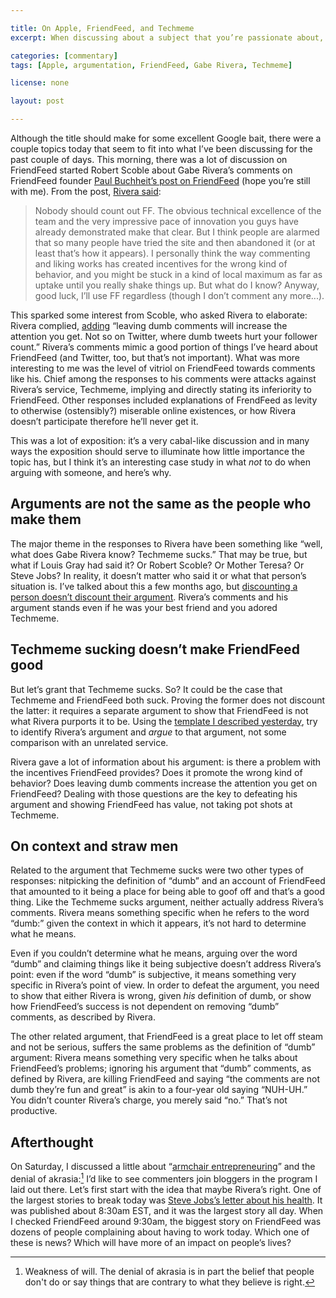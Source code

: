 ```yaml
---

title: On Apple, FriendFeed, and Techmeme
excerpt: When discussing about a subject that you’re passionate about, it’s important to take a step back and figure out if you’re providing a reasonable argument about it.

categories: [commentary]
tags: [Apple, argumentation, FriendFeed, Gabe Rivera, Techmeme]

license: none

layout: post

---
```


Although the title should make for some excellent Google bait, there were a couple topics today that seem to fit into what I’ve been discussing for the past couple of days. This morning, there was a lot of discussion on FriendFeed started Robert Scoble about Gabe Rivera’s comments on FriendFeed founder [Paul Buchheit’s post on FriendFeed][1] (hope you’re still with me). From the post, [Rivera said][2]:

> Nobody should count out FF. The obvious technical excellence of the team and the very impressive pace of innovation you guys have already demonstrated make that clear. But I think people are alarmed that so many people have tried the site and then abandoned it (or at least that’s how it appears). I personally think the way commenting and liking works has created incentives for the wrong kind of behavior, and you might be stuck in a kind of local maximum as far as uptake until you really shake things up. But what do I know? Anyway, good luck, I’ll use FF regardless (though I don’t comment any more...).

This sparked some interest from Scoble, who asked Rivera to elaborate: Rivera complied, [adding][3] “leaving dumb comments will increase the attention you get. Not so on Twitter, where dumb tweets hurt your follower count.” Rivera’s comments mimic a good portion of things I’ve heard about FriendFeed (and Twitter, too, but that’s not important). What was more interesting to me was the level of vitriol on FriendFeed towards comments like his. Chief among the responses to his comments were attacks against Rivera’s service, Techmeme, implying and directly stating its inferiority to FriendFeed. Other responses included explanations of FrendFeed as levity to otherwise (ostensibly?) miserable online existences, or how Rivera doesn’t participate therefore he’ll never get it.

This was a lot of exposition: it’s a very cabal-like discussion and in many ways the exposition should serve to illuminate how little importance the topic has, but I think it’s an interesting case study in what *not* to do when arguing with someone, and here’s why.

## Arguments are not the same as the people who make them

The major theme in the responses to Rivera have been something like “well, what does Gabe Rivera know? Techmeme sucks.” That may be true, but what if Louis Gray had said it? Or Robert Scoble? Or Mother Teresa? Or Steve Jobs? In reality, it doesn’t matter who said it or what that person’s situation is. I’ve talked about this a few months ago, but [discounting a person doesn’t discount their argument][4]. Rivera’s comments and his argument stands even if he was your best friend and you adored Techmeme.

## Techmeme sucking doesn’t make FriendFeed good

But let’s grant that Techmeme sucks. So? It could be the case that Techmeme and FriendFeed both suck. Proving the former does not discount the latter: it requires a separate argument to show that FriendFeed is not what Rivera purports it to be. Using the [template I described yesterday][5], try to identify Rivera’s argument and *argue* to that argument, not some comparison with an unrelated service.

Rivera gave a lot of information about his argument: is there a problem with the incentives FriendFeed provides? Does it promote the wrong kind of behavior? Does leaving dumb comments increase the attention you get on FriendFeed? Dealing with those questions are the key to defeating his argument and showing FriendFeed has value, not taking pot shots at Techmeme.

## On context and straw men

Related to the argument that Techmeme sucks were two other types of responses: nitpicking the definition of “dumb” and an account of FriendFeed that amounted to it being a place for being able to goof off and that’s a good thing. Like the Techmeme sucks argument, neither actually address Rivera’s comments. Rivera means something specific when he refers to the word “dumb:” given the context in which it appears, it’s not hard to determine what he means.

Even if you couldn’t determine what he means, arguing over the word “dumb” and claiming things like it being subjective doesn’t address Rivera’s point: even if the word “dumb” is subjective, it means something very specific in Rivera’s point of view. In order to defeat the argument, you need to show that either Rivera is wrong, given *his* definition of dumb, or show how FriendFeed’s success is not dependent on removing “dumb” comments, as described by Rivera.

The other related argument, that FriendFeed is a great place to let off steam and not be serious, suffers the same problems as the definition of “dumb” argument: Rivera means something very specific when he talks about FriendFeed’s problems; ignoring his argument that “dumb” comments, as defined by Rivera, are killing FriendFeed and saying “the comments are not dumb they’re fun and great” is akin to a four-year old saying “NUH-UH.” You didn’t counter Rivera’s charge, you merely said “no.” That’s not productive.

## Afterthought

On Saturday, I discussed a little about “[armchair entrepreneuring][6]” and the denial of akrasia:[^1] I’d like to see commenters join bloggers in the program I laid out there. Let’s first start with the idea that maybe Rivera’s right. One of the largest stories to break today was [Steve Jobs’s letter about his health][7]. It was published about 8:30am EST, and it was the largest story all day. When I checked FriendFeed around 9:30am, the biggest story on FriendFeed was dozens of people complaining about having to work today. Which one of these is news? Which will have more of an impact on people’s lives?

[^1]: Weakness of will. The denial of akrasia is in part the belief that people don't do or say things that are contrary to what they believe is right.

[1]: http://paulbuchheit.blogspot.com/2009/01/overnight-success-takes-long-time.html "Overnight success takes a long time"
[2]: http://paulbuchheit.blogspot.com/2009/01/overnight-success-takes-long-time.html#comment-4887637 "Gabe Rivera's comment on ”Overnight success takes a long time”"
[3]: http://friendfeed.com/e/5247d64c-a5d3-5602-2313-5aecfb10e588/scobleizer-On-FF-leaving-dumb-comments-will/ "@scobleizer On FF, leaving dumb comments will increase the attention you get. Not so on Twitter, where dumb tweets hurt your follower count."
[4]: http://marktrapp.com/blog/2008/09/27/argumentation-its-not-just-trolls "Argumentation: it’s not just for trolls"
[5]: http://marktrapp.com/blog/2009/01/04/anatomy-argument "Anatomy of an Argument"
[6]: http://marktrapp.com/blog/2009/01/03/armchair-entrepeneuring "Armchair Entrepeneuring"
[7]: http://www.apple.com/pr/library/2009/01/05sjletter.html "Letter from Apple CEO Steve Jobs"
